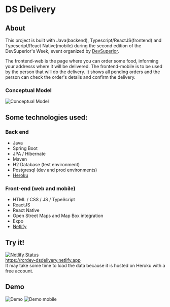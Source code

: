 # DS Delivery

## About
This project is built with Java(backend), Typescript/ReactJS(frontend) and Typescript/React Native(mobile) during the second edition of the DevSuperior's Week, event organized by [DevSuperior](https://devsuperior.com.br).

The frontend-web is the page where you can order some food, informing your addresss where it will be delivered.
The frontend-mobile is to be used by the person that will do the delivery. It shows all pending orders and the person can check the order's details and confirm the delivery.

### Conceptual Model
![Conceptual Model](https://github.com/romeucr/dsdelivery/blob/master/assets/concept-model.png)

## Some technologies used:
### Back end
- Java
- Spring Boot
- JPA / Hibernate
- Maven
- H2 Database (test environment)
- Postgresql (dev and prod environments)
- [Heroku](https://www.heroku.com/)

### Front-end (web and mobile)
- HTML / CSS / JS / TypeScript
- ReactJS
- React Native
- Open Street Maps and Map Box integration
- Expo
- [Netlify](https://www.netlify.com/)

## Try it!
[![Netlify Status](https://api.netlify.com/api/v1/badges/242dc0e9-97a8-4b79-b3a8-6a8265d3023a/deploy-status)](https://app.netlify.com/sites/rcrdev-dsdelivery/deploys)  
https://rcrdev-dsdelivery.netlify.app  
It may take some time to load the data because it is hosted on Heroku with a free account.

## Demo
![Demo](https://github.com/romeucr/big-game-survey/blob/master/assets/demo.gif)
![Demo mobile](https://github.com/romeucr/big-game-survey/blob/master/assets/demo-mob.gif)
